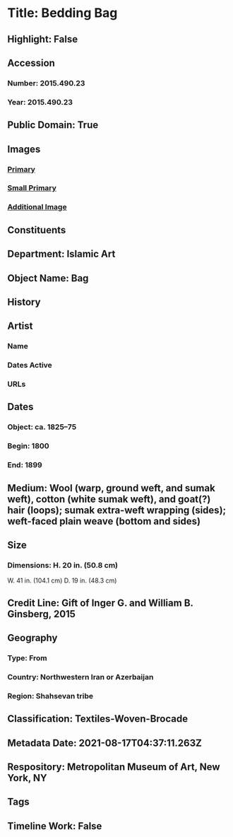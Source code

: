 # Title: Bedding Bag
## Highlight: False
## Accession
### Number: 2015.490.23
### Year: 2015.490.23
## Public Domain: True
## Images
### [Primary](https://images.metmuseum.org/CRDImages/is/original/DP700917.jpg)
### [Small Primary](https://images.metmuseum.org/CRDImages/is/web-large/DP700917.jpg)
### [Additional Image](https://images.metmuseum.org/CRDImages/is/original/DP700981.jpg)
## Constituents
## Department: Islamic Art
## Object Name: Bag
## History
## Artist
### Name
### Dates Active
### URLs
## Dates
### Object: ca. 1825–75
### Begin: 1800
### End: 1899
## Medium: Wool (warp, ground weft, and sumak weft), cotton (white sumak weft), and goat(?) hair (loops); sumak extra-weft wrapping (sides); weft-faced plain weave (bottom and sides)
## Size
### Dimensions: H. 20 in. (50.8 cm)
W. 41 in. (104.1 cm)
D. 19 in. (48.3 cm)
## Credit Line: Gift of Inger G. and William B. Ginsberg, 2015
## Geography
### Type: From
### Country: Northwestern Iran or Azerbaijan
### Region: Shahsevan tribe
## Classification: Textiles-Woven-Brocade
## Metadata Date: 2021-08-17T04:37:11.263Z
## Respository: Metropolitan Museum of Art, New York, NY
## Tags
## Timeline Work: False